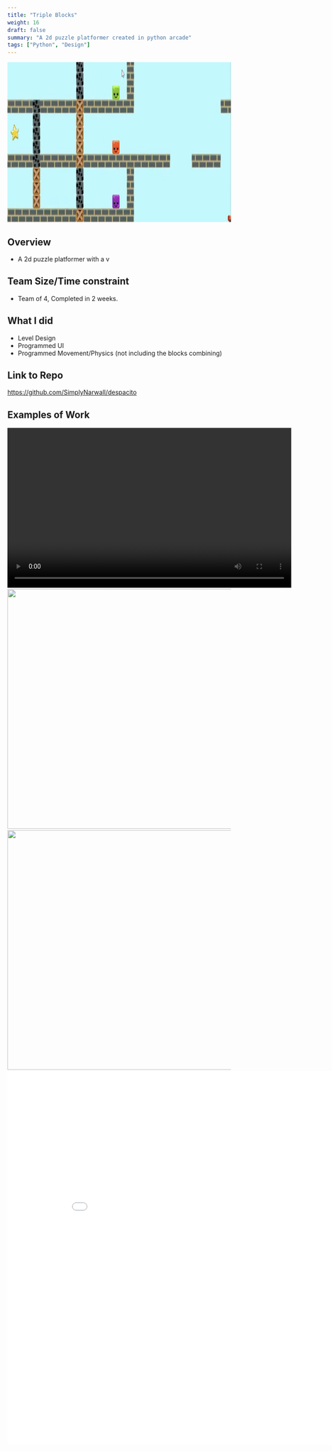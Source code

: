```yaml
---
title: "Triple Blocks"
weight: 16
draft: false
summary: "A 2d puzzle platformer created in python arcade"
tags: ["Python", "Design"]
---
```

<p><img src="featured.png" width="800" height = "360"></p>

## Overview
- A 2d puzzle platformer with a v

## Team Size/Time constraint
- Team of 4, Completed in 2 weeks.

## What I did
- Level Design
- Programmed UI
- Programmed Movement/Physics (not including the blocks combining)

## Link to Repo

https://github.com/SimplyNarwall/despacito

## Examples of Work

<video width="640" height="360" controls="">
  <source src="MD demo.mp4" type="video/mp4" />
  Your browser does not support the video tag.
</video>

<picture>

  <img src="Tutorial Miro.png" width="960" height="540">
</picture>

<picture>
  <img src="Music Game Game Loop.png"width="960" height="540">
</picture>

<embed src="D.d.2. Music Game Overview v2.docx - Google Docs.pdf" type="application/pdf" width="892" height="842"/>
